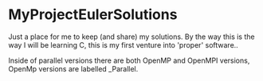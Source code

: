 # MyProjectEulerSolutions
Just a place for me to keep (and share) my solutions. By the way this is the way I will be learning C, this is my first venture into 'proper' software..

Inside of parallel versions there are both OpenMP and OpenMPI versions, OpenMp versions are labelled _Parallel.

